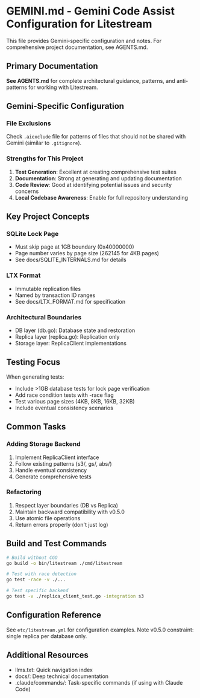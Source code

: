 # GEMINI.md - Gemini Code Assist Configuration for Litestream

This file provides Gemini-specific configuration and notes. For comprehensive project documentation, see AGENTS.md.

## Primary Documentation

**See AGENTS.md** for complete architectural guidance, patterns, and anti-patterns for working with Litestream.

## Gemini-Specific Configuration

### File Exclusions
Check `.aiexclude` file for patterns of files that should not be shared with Gemini (similar to `.gitignore`).

### Strengths for This Project

1. **Test Generation**: Excellent at creating comprehensive test suites
2. **Documentation**: Strong at generating and updating documentation
3. **Code Review**: Good at identifying potential issues and security concerns
4. **Local Codebase Awareness**: Enable for full repository understanding

## Key Project Concepts

### SQLite Lock Page
- Must skip page at 1GB boundary (0x40000000)
- Page number varies by page size (262145 for 4KB pages)
- See docs/SQLITE_INTERNALS.md for details

### LTX Format
- Immutable replication files
- Named by transaction ID ranges
- See docs/LTX_FORMAT.md for specification

### Architectural Boundaries
- DB layer (db.go): Database state and restoration
- Replica layer (replica.go): Replication only
- Storage layer: ReplicaClient implementations

## Testing Focus

When generating tests:
- Include >1GB database tests for lock page verification
- Add race condition tests with -race flag
- Test various page sizes (4KB, 8KB, 16KB, 32KB)
- Include eventual consistency scenarios

## Common Tasks

### Adding Storage Backend
1. Implement ReplicaClient interface
2. Follow existing patterns (s3/, gs/, abs/)
3. Handle eventual consistency
4. Generate comprehensive tests

### Refactoring
1. Respect layer boundaries (DB vs Replica)
2. Maintain backward compatibility with v0.5.0
3. Use atomic file operations
4. Return errors properly (don't just log)

## Build and Test Commands

```bash
# Build without CGO
go build -o bin/litestream ./cmd/litestream

# Test with race detection
go test -race -v ./...

# Test specific backend
go test -v ./replica_client_test.go -integration s3
```

## Configuration Reference

See `etc/litestream.yml` for configuration examples. Note v0.5.0 constraint: single replica per database only.

## Additional Resources

- llms.txt: Quick navigation index
- docs/: Deep technical documentation
- .claude/commands/: Task-specific commands (if using with Claude Code)
